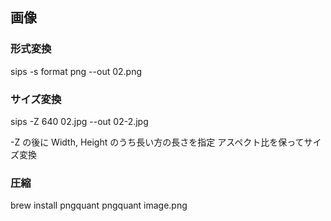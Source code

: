 ## 画像

### 形式変換
sips -s format png --out 02.png

### サイズ変換
sips -Z 640 02.jpg --out 02-2.jpg

-Z の後に Width, Height のうち長い方の長さを指定
アスペクト比を保ってサイズ変換

### 圧縮

brew install pngquant
pngquant image.png
